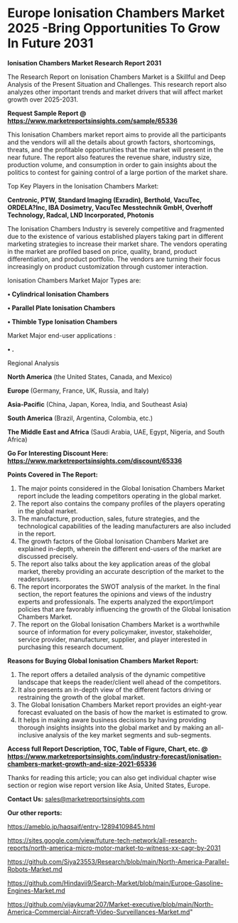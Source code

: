 # Europe Ionisation Chambers Market 2025 -Bring Opportunities To Grow In Future 2031

<strong>Ionisation Chambers Market Research Report 2031</strong>

The Research Report on Ionisation Chambers Market is a Skillful and Deep Analysis of the Present Situation and Challenges. This research report also analyzes other important trends and market drivers that will affect market growth over 2025-2031.

<strong>Request Sample Report @ <a href=https://www.marketreportsinsights.com/sample/65336>https://www.marketreportsinsights.com/sample/65336</a></strong>

This Ionisation Chambers market report aims to provide all the participants and the vendors will all the details about growth factors, shortcomings, threats, and the profitable opportunities that the market will present in the near future. The report also features the revenue share, industry size, production volume, and consumption in order to gain insights about the politics to contest for gaining control of a large portion of the market share.

Top Key Players in the Ionisation Chambers Market:

<strong>Centronic, PTW, Standard Imaging (Exradin), Berthold, VacuTec, ORDELA?Inc, IBA Dosimetry, VacuTec Messtechnik GmbH, Overhoff Technology, Radcal, LND Incorporated, Photonis</strong>

The Ionisation Chambers Industry is severely competitive and fragmented due to the existence of various established players taking part in different marketing strategies to increase their market share. The vendors operating in the market are profiled based on price, quality, brand, product differentiation, and product portfolio. The vendors are turning their focus increasingly on product customization through customer interaction.

Ionisation Chambers Market Major Types are:

<strong>• Cylindrical Ionisation Chambers

• Parallel Plate Ionisation Chambers

• Thimble Type Ionisation Chambers</strong>

Market Major end-user applications :

<strong>• .</strong>

Regional Analysis

</u><strong><b>North America</b></strong> (the United States, Canada, and Mexico)

<strong><b>Europe </b></strong>(Germany, France, UK, Russia, and Italy)

<strong><b>Asia-Pacific</b></strong> (China, Japan, Korea, India, and Southeast Asia)

<strong><b>South America</b></strong> (Brazil, Argentina, Colombia, etc.)

<strong><b>The Middle East and Africa</b></strong> (Saudi Arabia, UAE, Egypt, Nigeria, and South Africa)

<strong>Go For Interesting Discount Here: <a href=https://www.marketreportsinsights.com/discount/65336>https://www.marketreportsinsights.com/discount/65336</a></strong>

<strong>Points Covered in The Report:</strong>
<ol>
  <li>The major points considered in the Global Ionisation Chambers Market report include the leading competitors operating in the global market.</li>
  <li>The report also contains the company profiles of the players operating in the global market.</li>
  <li>The manufacture, production, sales, future strategies, and the technological capabilities of the leading manufacturers are also included in the report.</li>
  <li>The growth factors of the Global Ionisation Chambers Market are explained in-depth, wherein the different end-users of the market are discussed precisely.</li>
  <li>The report also talks about the key application areas of the global market, thereby providing an accurate description of the market to the readers/users.</li>
  <li>The report incorporates the SWOT analysis of the market. In the final section, the report features the opinions and views of the industry experts and professionals. The experts analyzed the export/import policies that are favorably influencing the growth of the Global Ionisation Chambers Market.</li>
  <li>The report on the Global Ionisation Chambers Market is a worthwhile source of information for every policymaker, investor, stakeholder, service provider, manufacturer, supplier, and player interested in purchasing this research document.</li>
</ol>
<strong>Reasons for Buying Global Ionisation Chambers Market Report:</strong>

<ol>
  <li>The report offers a detailed analysis of the dynamic competitive landscape that keeps the reader/client well ahead of the competitors.</li>
  <li>It also presents an in-depth view of the different factors driving or restraining the growth of the global market.</li>
  <li>The Global Ionisation Chambers Market report provides an eight-year forecast evaluated on the basis of how the market is estimated to grow.</li>
  <li>It helps in making aware business decisions by having providing thorough insights insights into the global market and by making an all-inclusive analysis of the key market segments and sub-segments.</li>
</ol>
<strong>Access full Report Description, TOC, Table of Figure, Chart, etc. @ <a href=https://www.marketreportsinsights.com/industry-forecast/ionisation-chambers-market-growth-and-size-2021-65336>https://www.marketreportsinsights.com/industry-forecast/ionisation-chambers-market-growth-and-size-2021-65336</a></strong>


Thanks for reading this article; you can also get individual chapter wise section or region wise report version like Asia, United States, Europe.

<strong>Contact Us:</strong>
sales@marketreportsinsights.com

<strong>Our other reports:</strong>

<a href=https://ameblo.jp/haqsaif/entry-12894109845.html>https://ameblo.jp/haqsaif/entry-12894109845.html</a>

<a href=https://sites.google.com/view/future-tech-network/all-research-reports/north-america-micro-motor-market-to-witness-xx-cagr-by-2031>https://sites.google.com/view/future-tech-network/all-research-reports/north-america-micro-motor-market-to-witness-xx-cagr-by-2031</a>

<a href=https://github.com/Siya23553/Research/blob/main/North-America-Parallel-Robots-Market.md>https://github.com/Siya23553/Research/blob/main/North-America-Parallel-Robots-Market.md</a>

<a href=https://github.com/Hindavii9/Search-Market/blob/main/Europe-Gasoline-Engines-Market.md>https://github.com/Hindavii9/Search-Market/blob/main/Europe-Gasoline-Engines-Market.md</a>

<a href=https://github.com/vijaykumar207/Market-executive/blob/main/North-America-Commercial-Aircraft-Video-Surveillances-Market.md>https://github.com/vijaykumar207/Market-executive/blob/main/North-America-Commercial-Aircraft-Video-Surveillances-Market.md</a>"
